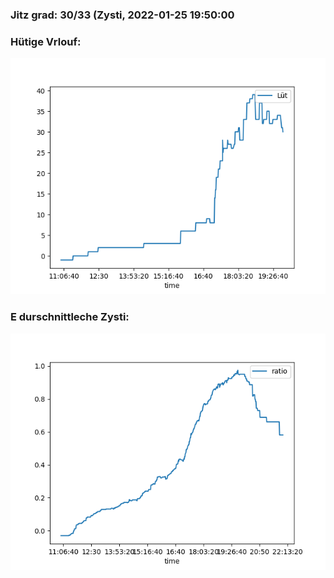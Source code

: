 ### Jitz grad: 30/33 (Zysti, 2022-01-25 19:50:00

### Hütige Vrlouf:
![Graph](Today.png)

### E durschnittleche Zysti:
![Graph](Zysti.png)